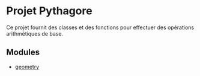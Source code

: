 # Projet Pythagore

Ce projet fournit des classes et des fonctions pour effectuer des opérations arithmétiques de base.

## Modules
- [geometry](geometry.py)
